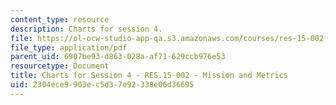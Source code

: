```yaml
---
content_type: resource
description: Charts for session 4.
file: https://ol-ocw-studio-app-qa.s3.amazonaws.com/courses/res-15-002-mission-metrics-finance-training-for-federal-credit-program-professionals-summer-2016/2304ece9903ec5d37e92338e06d36695_MITRES15-002SUM16_CHARTS_Session_4.pdf
file_type: application/pdf
parent_uid: 6907be93-d863-028a-af71-629ccb976e53
resourcetype: Document
title: Charts for Session 4 - RES.15-002 - Mission and Metrics
uid: 2304ece9-903e-c5d3-7e92-338e06d36695
---
```

